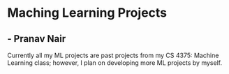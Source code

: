 # Maching Learning Projects
## - Pranav Nair

Currently all my ML projects are past projects from my CS 4375: Machine Learning class; however, I plan on developing more ML projects by myself.
